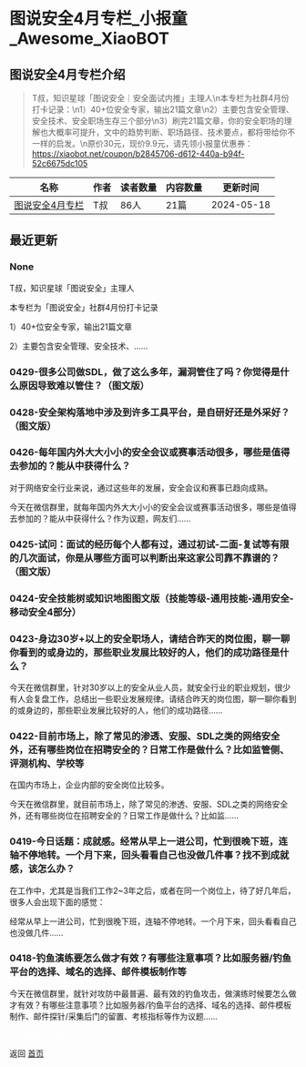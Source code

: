# 图说安全4月专栏_小报童_Awesome_XiaoBOT

## 图说安全4月专栏介绍
> T叔，知识星球「图说安全｜安全面试内推」主理人\n本专栏为社群4月份打卡记录：\n1）40+位安全专家，输出21篇文章\n2）主要包含安全管理、安全技术、安全职场生存三个部分\n3）刷完21篇文章，你的安全职场的理解也大概率可提升，文中的趋势判断、职场路径、技术要点，都将带给你不一样的启发。\n原价30元，现价9.9元，请先领小报童优惠券：https://xiaobot.net/coupon/b2845706-d612-440a-b94f-52c6675dc105  
  


|名称|作者|读者数量|内容数量|更新时间|
|---|---|---|---|---|
|[图说安全4月专栏](https://xiaobot.net/p/tusec4m?refer=0b133df9-27dc-423b-8101-639049001c13)|T叔|86人|21篇|2024-05-18|

## 最近更新
### None

T叔，知识星球「图说安全」主理人

本专栏为「图说安全」社群4月份打卡记录

1）40+位安全专家，输出21篇文章

2）主要包含安全管理、安全技术、......

### 0429-很多公司做SDL，做了这么多年，漏洞管住了吗？你觉得是什么原因导致难以管住？（图文版）

### 0428-安全架构落地中涉及到许多工具平台，是自研好还是外采好？（图文版）

### 0426-每年国内外大大小小的安全会议或赛事活动很多，哪些是值得去参加的？能从中获得什么？

对于网络安全行业来说，通过这些年的发展，安全会议和赛事已趋向成熟。

今天在微信群里，就每年国内外大大小小的安全会议或赛事活动很多，哪些是值得去参加的？能从中获得什么？作为议题，网友们......

### 0425-试问：面试的经历每个人都有过，通过初试-二面-复试等有限的几次面试，你是从哪些方面可以判断出来这家公司靠不靠谱的？（图文版）

### 0424-安全技能树或知识地图图文版（技能等级-通用技能-通用安全-移动安全4部分）

### 0423-身边30岁+以上的安全职场人，请结合昨天的岗位图，聊一聊你看到的或身边的，那些职业发展比较好的人，他们的成功路径是什么？

今天在微信群里，针对30岁以上的安全从业人员，就安全行业的职业规划，很少有人会复盘工作，总结出一些职业发展规律。请结合昨天的岗位图，聊一聊你看到的或身边的，那些职业发展比较好的人，他们的成功路径......

### 0422-目前市场上，除了常见的渗透、安服、SDL之类的网络安全外，还有哪些岗位在招聘安全的？日常工作是做什么？比如监管侧、评测机构、学校等

在国内市场上，企业内部的安全岗位比较多。

今天在微信群里，就目前市场上，除了常见的渗透、安服、SDL之类的网络安全外，还有哪些岗位在招聘安全的？日常工作是做什么？比如监......

### 0419-今日话题：成就感。经常从早上一进公司，忙到很晚下班，连轴不停地转。一个月下来，回头看看自己也没做几件事？找不到成就感，该怎么办？

在工作中，尤其是当我们工作2~3年之后，或者在同一个岗位上，待了好几年后，很多人会出现下面的感觉：

经常从早上一进公司，忙到很晚下班，连轴不停地转。一个月下来，回头看看自己也没做几件......

### 0418-钓鱼演练要怎么做才有效？有哪些注意事项？比如服务器/钓鱼平台的选择、域名的选择、邮件模板制作等

今天在微信群里，就针对攻防中最普遍、最有效的钓鱼攻击，做演练时候要怎么做才有效？有哪些注意事项？比如服务器/钓鱼平台的选择、域名的选择、邮件模板制作、邮件探针/采集后门的留置、考核指标等作为议题......


<a href="https://github.com/Reno9527/awesome-xiaobot" style="color: white; text-decoration: none;">awesome-xiaobot</a>

返回 [首页](../README.md)
